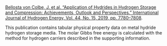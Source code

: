 [Bellosta von Colbe, J. et al. “Application of Hydrides in Hydrogen Storage and Compression: Achievements, Outlook and Perspectives.” International Journal of Hydrogen Energy, Vol. 44, No. 15, 2019, pp. 7780–7808](https://doi.org/10.1016/j.ijhydene.2019.01.104).

This publication contains tabular physical property data on metal hydride hydrogen storage media. The molar Gibbs free energy is calculated with the method for hydrogen carriers described in the supporting information.
